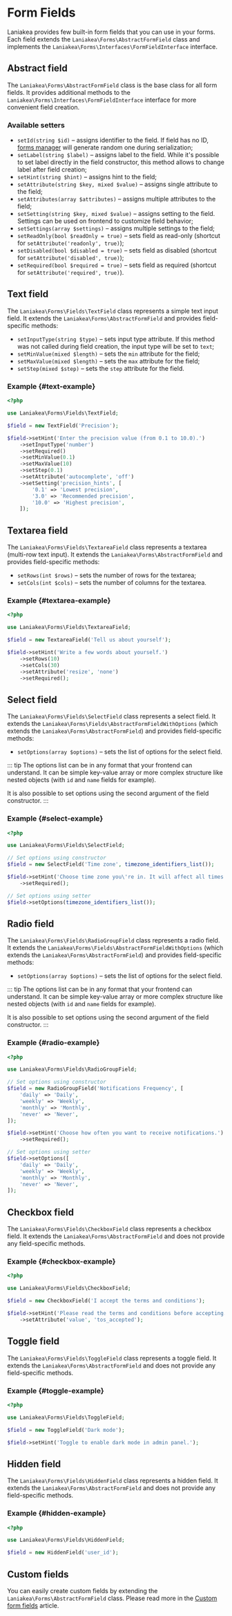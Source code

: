 # Form Fields

Laniakea provides few built-in form fields that you can use in your forms. Each field extends the
`Laniakea\Forms\AbstractFormField` class and implements the `Laniakea\Forms\Interfaces\FormFieldInterface` interface.

## Abstract field

The `Laniakea\Forms\AbstractFormField` class is the base class for all form fields. It provides additional methods to the
`Laniakea\Forms\Interfaces\FormFieldInterface` interface for more convenient field creation.

### Available setters

- `setId(string $id)` – assigns identifier to the field. If field has no ID, [forms manager](/forms/manager) will
generate random one during serialization;
- `setLabel(string $label)` – assigns label to the field. While it's possible to set label directly in the field constructor,
this method allows to change label after field creation;
- `setHint(string $hint)` – assigns hint to the field;
- `setAttribute(string $key, mixed $value)` – assigns single attribute to the field;
- `setAttributes(array $attributes)` – assigns multiple attributes to the field;
- `setSetting(string $key, mixed $value)` – assigns setting to the field. Settings can be used on
frontend to customize field behavior;
- `setSettings(array $settings)` – assigns multiple settings to the field;
- `setReadOnly(bool $readOnly = true)` – sets field as read-only (shortcut for `setAttribute('readonly', true)`);
- `setDisabled(bool $disabled = true)` – sets field as disabled (shortcut for `setAttribute('disabled', true)`);
- `setRequired(bool $required = true)` – sets field as required (shortcut for `setAttribute('required', true)`).

## Text field

The `Laniakea\Forms\Fields\TextField` class represents a simple text input field. It extends the `Laniakea\Forms\AbstractFormField`
and provides field-specific methods:

- `setInputType(string $type)` – sets input type attribute. If this method was not called during field creation, the
input type will be set to `text`;
- `setMinValue(mixed $length)` – sets the `min` attribute for the field;
- `setMaxValue(mixed $length)` – sets the `max` attribute for the field;
- `setStep(mixed $step)` – sets the `step` attribute for the field.

### Example {#text-example}

```php
<?php

use Laniakea\Forms\Fields\TextField;

$field = new TextField('Precision');

$field->setHint('Enter the precision value (from 0.1 to 10.0).')
    ->setInputType('number')
    ->setRequired()
    ->setMinValue(0.1)
    ->setMaxValue(10)
    ->setStep(0.1)
    ->setAttribute('autocomplete', 'off')
    ->setSetting('precision_hints', [
        '0.1' => 'Lowest precision',
        '3.0' => 'Recommended precision',
        '10.0' => 'Highest precision',
    ]);
```

## Textarea field

The `Laniakea\Forms\Fields\TextareaField` class represents a textarea (multi-row text input). It extends the
`Laniakea\Forms\AbstractFormField` and provides field-specific methods:

- `setRows(int $rows)` – sets the number of rows for the textarea;
- `setCols(int $cols)` – sets the number of columns for the textarea.

### Example {#textarea-example}

```php
<?php

use Laniakea\Forms\Fields\TextareaField;

$field = new TextareaField('Tell us about yourself');

$field->setHint('Write a few words about yourself.')
    ->setRows(10)
    ->setCols(30)
    ->setAttribute('resize', 'none')
    ->setRequired();
```

## Select field

The `Laniakea\Forms\Fields\SelectField` class represents a select field. It extends the
`Laniakea\Forms\Fields\AbstractFormFieldWithOptions` (which extends the `Laniakea\Forms\AbstractFormField`) and provides
field-specific methods:

- `setOptions(array $options)` – sets the list of options for the select field.

::: tip
The options list can be in any format that your frontend can understand. It can be simple key-value array or
more complex structure like nested objects (with `id` and `name` fields for example).

It is also possible to set options using the second argument of the field constructor.
:::

### Example {#select-example}

```php
<?php

use Laniakea\Forms\Fields\SelectField;

// Set options using constructor
$field = new SelectField('Time zone', timezone_identifiers_list());

$field->setHint('Choose time zone you\'re in. It will affect all times and dates in CMS.')
    ->setRequired();

// Set options using setter
$field->setOptions(timezone_identifiers_list());
```

## Radio field

The `Laniakea\Forms\Fields\RadioGroupField` class represents a radio field. It extends the
`Laniakea\Forms\Fields\AbstractFormFieldWithOptions` (which extends the `Laniakea\Forms\AbstractFormField`) and provides
field-specific methods:

- `setOptions(array $options)` – sets the list of options for the select field.

::: tip
The options list can be in any format that your frontend can understand. It can be simple key-value array or
more complex structure like nested objects (with `id` and `name` fields for example).

It is also possible to set options using the second argument of the field constructor.
:::

### Example {#radio-example}

```php
<?php

use Laniakea\Forms\Fields\RadioGroupField;

// Set options using constructor
$field = new RadioGroupField('Notifications Frequency', [
    'daily' => 'Daily',
    'weekly' => 'Weekly',
    'monthly' => 'Monthly',
    'never' => 'Never',
]);

$field->setHint('Choose how often you want to receive notifications.')
    ->setRequired();

// Set options using setter
$field->setOptions([
    'daily' => 'Daily',
    'weekly' => 'Weekly',
    'monthly' => 'Monthly',
    'never' => 'Never',
]);
```


## Checkbox field

The `Laniakea\Forms\Fields\CheckboxField` class represents a checkbox field. It extends the `Laniakea\Forms\AbstractFormField`
and does not provide any field-specific methods.

### Example {#checkbox-example}

```php
<?php

use Laniakea\Forms\Fields\CheckboxField;

$field = new CheckboxField('I accept the terms and conditions');

$field->setHint('Please read the terms and conditions before accepting.')
    ->setAttribute('value', 'tos_accepted');
```

## Toggle field

The `Laniakea\Forms\Fields\ToggleField` class represents a toggle field. It extends the `Laniakea\Forms\AbstractFormField`
and does not provide any field-specific methods.

### Example {#toggle-example}

```php
<?php

use Laniakea\Forms\Fields\ToggleField;

$field = new ToggleField('Dark mode');

$field->setHint('Toggle to enable dark mode in admin panel.');
```

## Hidden field

The `Laniakea\Forms\Fields\HiddenField` class represents a hidden field. It extends the `Laniakea\Forms\AbstractFormField`
and does not provide any field-specific methods.

### Example {#hidden-example}

```php
<?php

use Laniakea\Forms\Fields\HiddenField;

$field = new HiddenField('user_id');
```

## Custom fields

You can easily create custom fields by extending the `Laniakea\Forms\AbstractFormField` class. Please read more
in the [Custom form fields](/forms/fields/custom) article.
